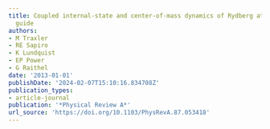 ```yaml
---
title: Coupled internal-state and center-of-mass dynamics of Rydberg atoms in a magnetic
  guide
authors:
- M Traxler
- RE Sapiro
- K Lundquist
- EP Power
- G Raithel
date: '2013-01-01'
publishDate: '2024-02-07T15:10:16.834708Z'
publication_types:
- article-journal
publication: '*Physical Review A*'
url_source: 'https://doi.org/10.1103/PhysRevA.87.053418'
---
```

